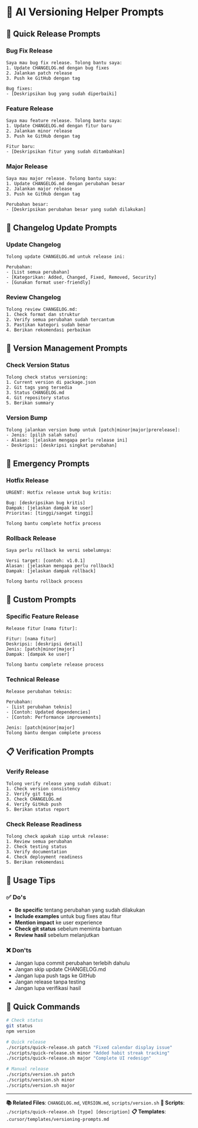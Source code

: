 # 🤖 AI Versioning Helper Prompts

## 🚀 Quick Release Prompts

### Bug Fix Release
```
Saya mau bug fix release. Tolong bantu saya:
1. Update CHANGELOG.md dengan bug fixes
2. Jalankan patch release
3. Push ke GitHub dengan tag

Bug fixes:
- [Deskripsikan bug yang sudah diperbaiki]
```

### Feature Release  
```
Saya mau feature release. Tolong bantu saya:
1. Update CHANGELOG.md dengan fitur baru
2. Jalankan minor release
3. Push ke GitHub dengan tag

Fitur baru:
- [Deskripsikan fitur yang sudah ditambahkan]
```

### Major Release
```
Saya mau major release. Tolong bantu saya:
1. Update CHANGELOG.md dengan perubahan besar
2. Jalankan major release
3. Push ke GitHub dengan tag

Perubahan besar:
- [Deskripsikan perubahan besar yang sudah dilakukan]
```

## 📝 Changelog Update Prompts

### Update Changelog
```
Tolong update CHANGELOG.md untuk release ini:

Perubahan:
- [List semua perubahan]
- [Kategorikan: Added, Changed, Fixed, Removed, Security]
- [Gunakan format user-friendly]
```

### Review Changelog
```
Tolong review CHANGELOG.md:
1. Check format dan struktur
2. Verify semua perubahan sudah tercantum
3. Pastikan kategori sudah benar
4. Berikan rekomendasi perbaikan
```

## 🔄 Version Management Prompts

### Check Version Status
```
Tolong check status versioning:
1. Current version di package.json
2. Git tags yang tersedia
3. Status CHANGELOG.md
4. Git repository status
5. Berikan summary
```

### Version Bump
```
Tolong jalankan version bump untuk [patch|minor|major|prerelease]:
- Jenis: [pilih salah satu]
- Alasan: [jelaskan mengapa perlu release ini]
- Deskripsi: [deskripsi singkat perubahan]
```

## 🚨 Emergency Prompts

### Hotfix Release
```
URGENT: Hotfix release untuk bug kritis:

Bug: [deskripsikan bug kritis]
Dampak: [jelaskan dampak ke user]
Prioritas: [tinggi/sangat tinggi]

Tolong bantu complete hotfix process
```

### Rollback Release
```
Saya perlu rollback ke versi sebelumnya:

Versi target: [contoh: v1.0.1]
Alasan: [jelaskan mengapa perlu rollback]
Dampak: [jelaskan dampak rollback]

Tolong bantu rollback process
```

## 🔧 Custom Prompts

### Specific Feature Release
```
Release fitur [nama fitur]:

Fitur: [nama fitur]
Deskripsi: [deskripsi detail]
Jenis: [patch|minor|major]
Dampak: [dampak ke user]

Tolong bantu complete release process
```

### Technical Release
```
Release perubahan teknis:

Perubahan:
- [List perubahan teknis]
- [Contoh: Updated dependencies]
- [Contoh: Performance improvements]

Jenis: [patch|minor|major]
Tolong bantu dengan complete process
```

## 📋 Verification Prompts

### Verify Release
```
Tolong verify release yang sudah dibuat:
1. Check version consistency
2. Verify git tags
3. Check CHANGELOG.md
4. Verify GitHub push
5. Berikan status report
```

### Check Release Readiness
```
Tolong check apakah siap untuk release:
1. Review semua perubahan
2. Check testing status
3. Verify documentation
4. Check deployment readiness
5. Berikan rekomendasi
```

## 🎯 Usage Tips

### ✅ Do's
- **Be specific** tentang perubahan yang sudah dilakukan
- **Include examples** untuk bug fixes atau fitur
- **Mention impact** ke user experience
- **Check git status** sebelum meminta bantuan
- **Review hasil** sebelum melanjutkan

### ❌ Don'ts
- Jangan lupa commit perubahan terlebih dahulu
- Jangan skip update CHANGELOG.md
- Jangan lupa push tags ke GitHub
- Jangan release tanpa testing
- Jangan lupa verifikasi hasil

## 🚀 Quick Commands

```bash
# Check status
git status
npm version

# Quick release
./scripts/quick-release.sh patch "Fixed calendar display issue"
./scripts/quick-release.sh minor "Added habit streak tracking"
./scripts/quick-release.sh major "Complete UI redesign"

# Manual release
./scripts/version.sh patch
./scripts/version.sh minor
./scripts/version.sh major
```

---

**📚 Related Files**: `CHANGELOG.md`, `VERSION.md`, `scripts/version.sh`
**🔧 Scripts**: `./scripts/quick-release.sh [type] [description]`
**📋 Templates**: `.cursor/templates/versioning-prompts.md`

